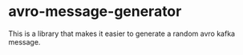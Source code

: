 # avro-message-generator
This is a library that makes it easier to generate a random avro kafka message.
